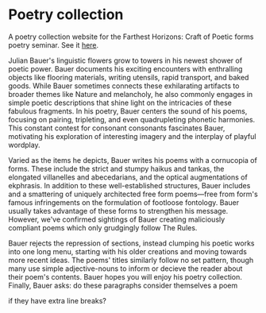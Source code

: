 # Poetry collection

A poetry collection website for the Farthest Horizons: Craft of Poetic forms poetry seminar. See it [here](https://ashwagandhae.github.io/poetry-collection/).

Julian Bauer's linguistic flowers grow to towers in his newest shower of poetic power. Bauer documents his exciting encounters with enthralling objects like flooring materials, writing utensils, rapid transport, and baked goods. While Bauer sometimes connects these exhilarating artifacts to broader themes like Nature and melancholy, he also commonly engages in simple poetic descriptions that shine light on the intricacies of these fabulous fragments. In his poetry, Bauer centers the sound of his poems, focusing on pairing, tripleting, and even quadrupleting phonetic harmonies. This constant contest for consonant consonants fascinates Bauer, motivating his exploration of interesting imagery and the interplay of playful wordplay.

Varied as the items he depicts, Bauer writes his poems with a cornucopia of forms. These include the strict and stumpy haikus and tankas, the elongated villanelles and abecedarians, and the optical augmentations of ekphrasis. In addition to these well-established structures, Bauer includes and a smattering of uniquely architected free form poems—free from form's famous infringements on the formulation of footloose fontology. Bauer usually takes advantage of these forms to strengthen his message. However, we've confirmed sightings of Bauer creating maliciously compliant poems which only grudgingly follow The Rules.

Bauer rejects the repression of sections, instead clumping his poetic works into one long menu, starting with his older creations and moving towards more recent ideas. The poems' titles similarly follow no set pattern, though many use simple adjective-nouns to inform or decieve the reader about their poem's contents. Bauer hopes you will enjoy his poetry collection. Finally, Bauer asks: do these paragraphs consider themselves a poem

if they have extra line breaks?
